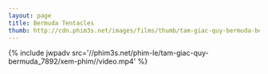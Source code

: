 ```yaml
---
layout: page
title: Bermuda Tentacles
thumb: http://cdn.phim3s.net/images/films/thumb/tam-giac-quy-bermuda-bermuda-tentacles-2014-2014.jpg
---
```

{% include jwpadv src='//phim3s.net/phim-le/tam-giac-quy-bermuda_7892/xem-phim//video.mp4' %}